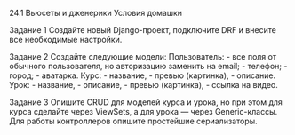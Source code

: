 24.1 Вьюсеты и дженерики
Условия домашки

Задание 1
Создайте новый Django-проект, подключите DRF и внесите все необходимые настройки.

Задание 2
Создайте следующие модели:
Пользователь:
    - все поля от обычного пользователя, но авторизацию заменить на email;
    - телефон;
    - город;
    - аватарка.
Курс:
    - название,
    - превью (картинка),
    - описание.
Урок:
    - название,
    - описание,
    - превью (картинка),
    - ссылка на видео.


Задание 3
Опишите CRUD для моделей курса и урока, но при этом для курса сделайте через ViewSets, а для урока — через Generic-классы.
Для работы контроллеров опишите простейшие сериализаторы.